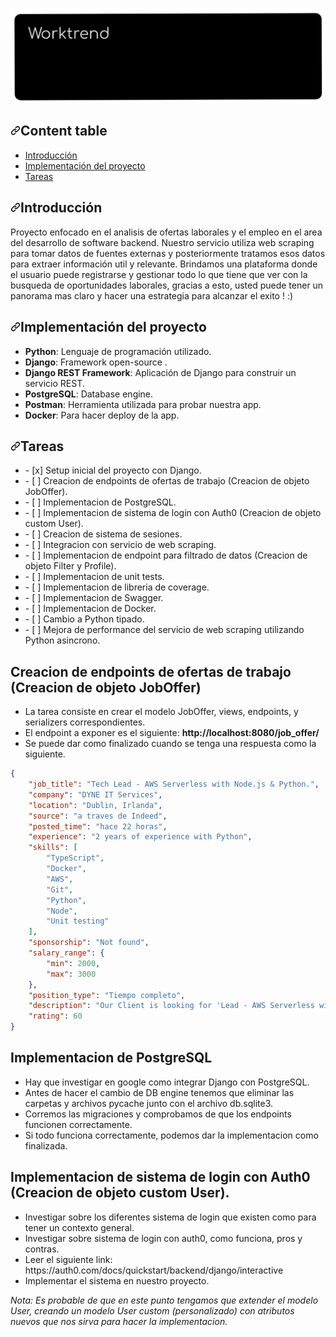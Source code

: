![alt text](https://github.com/LucianaAG/worktrend/blob/main/public/banner.jpeg?raw=true)
<h2><a id="user-content-tabla-de-contenido" class="anchor" aria-hidden="true" href="#tabla-de-contenido"><svg class="octicon octicon-link" viewBox="0 0 16 16" version="1.1" width="16" height="16" aria-hidden="true"><path fill-rule="evenodd" d="M7.775 3.275a.75.75 0 001.06 1.06l1.25-1.25a2 2 0 112.83 2.83l-2.5 2.5a2 2 0 01-2.83 0 .75.75 0 00-1.06 1.06 3.5 3.5 0 004.95 0l2.5-2.5a3.5 3.5 0 00-4.95-4.95l-1.25 1.25zm-4.69 9.64a2 2 0 010-2.83l2.5-2.5a2 2 0 012.83 0 .75.75 0 001.06-1.06 3.5 3.5 0 00-4.95 0l-2.5 2.5a3.5 3.5 0 004.95 4.95l1.25-1.25a.75.75 0 00-1.06-1.06l-1.25 1.25a2 2 0 01-2.83 0z"></path></svg></a>Content table
</h2>
<ul>
  <li><a href="#introduccion-al-proyecto">Introducción</a></li>
  <li><a href="#implementacion-del-proyecto">Implementación del proyecto</a></li>
  <li><a href="#tareas">Tareas</a></li>
</ul>

<h2><a id="user-content-introduccion-al-proyecto" class="anchor" aria-hidden="true" href="#introduccion-al-proyecto"><svg class="octicon octicon-link" viewBox="0 0 16 16" version="1.1" width="16" height="16" aria-hidden="true"><path fill-rule="evenodd" d="M7.775 3.275a.75.75 0 001.06 1.06l1.25-1.25a2 2 0 112.83 2.83l-2.5 2.5a2 2 0 01-2.83 0 .75.75 0 00-1.06 1.06 3.5 3.5 0 004.95 0l2.5-2.5a3.5 3.5 0 00-4.95-4.95l-1.25 1.25zm-4.69 9.64a2 2 0 010-2.83l2.5-2.5a2 2 0 012.83 0 .75.75 0 001.06-1.06 3.5 3.5 0 00-4.95 0l-2.5 2.5a3.5 3.5 0 004.95 4.95l1.25-1.25a.75.75 0 00-1.06-1.06l-1.25 1.25a2 2 0 01-2.83 0z"></path></svg></a>Introducción</h2>

Proyecto enfocado en el analisis de ofertas laborales y el empleo en el area del desarrollo de software backend. Nuestro servicio utiliza web scraping para tomar datos de fuentes externas y posteriormente tratamos esos datos para extraer información util y relevante. Brindamos una plataforma donde el usuario puede registrarse y gestionar todo lo que tiene que ver con la busqueda de oportunidades laborales, gracias a esto, usted puede tener un panorama mas claro y hacer una estrategia para alcanzar el exito ! :)

<h2><a id="user-content-implementacion-del-proyecto" class="anchor" aria-hidden="true" href="#implementación-del-proyecto"><svg class="octicon octicon-link" viewBox="0 0 16 16" version="1.1" width="16" height="16" aria-hidden="true"><path fill-rule="evenodd" d="M7.775 3.275a.75.75 0 001.06 1.06l1.25-1.25a2 2 0 112.83 2.83l-2.5 2.5a2 2 0 01-2.83 0 .75.75 0 00-1.06 1.06 3.5 3.5 0 004.95 0l2.5-2.5a3.5 3.5 0 00-4.95-4.95l-1.25 1.25zm-4.69 9.64a2 2 0 010-2.83l2.5-2.5a2 2 0 012.83 0 .75.75 0 001.06-1.06 3.5 3.5 0 00-4.95 0l-2.5 2.5a3.5 3.5 0 004.95 4.95l1.25-1.25a.75.75 0 00-1.06-1.06l-1.25 1.25a2 2 0 01-2.83 0z"></path></svg></a>Implementación del proyecto</h2>
<ul>
<li><strong>Python</strong>: Lenguaje de programación utilizado.</li>
<li><strong>Django</strong>: Framework open-source .</li>
<li><strong>Django REST Framework</strong>: Aplicación de Django para construir un servicio REST.</li>
<li><strong>PostgreSQL</strong>: Database engine.</li>
<li><strong>Postman</strong>: Herramienta utilizada para probar nuestra app.</li>
<li><strong>Docker</strong>: Para hacer deploy de la app.</li>
</ul>

<h2><a id="user-content-tareas" class="anchor" aria-hidden="true" href="#tareas"><svg class="octicon octicon-link" viewBox="0 0 16 16" version="1.1" width="16" height="16" aria-hidden="true"><path fill-rule="evenodd" d="M7.775 3.275a.75.75 0 001.06 1.06l1.25-1.25a2 2 0 112.83 2.83l-2.5 2.5a2 2 0 01-2.83 0 .75.75 0 00-1.06 1.06 3.5 3.5 0 004.95 0l2.5-2.5a3.5 3.5 0 00-4.95-4.95l-1.25 1.25zm-4.69 9.64a2 2 0 010-2.83l2.5-2.5a2 2 0 012.83 0 .75.75 0 001.06-1.06 3.5 3.5 0 00-4.95 0l-2.5 2.5a3.5 3.5 0 004.95 4.95l1.25-1.25a.75.75 0 00-1.06-1.06l-1.25 1.25a2 2 0 01-2.83 0z"></path></svg></a>Tareas</h2>
<ul>
  <li>- [x] Setup inicial del proyecto con Django.</li>
  <li>- [ ] Creacion de endpoints de ofertas de trabajo (Creacion de objeto JobOffer).</li>
  <li>- [ ] Implementacion de PostgreSQL.</li>
  <li>- [ ] Implementacion de sistema de login con Auth0 (Creacion de objeto custom User).</li>
  <li>- [ ] Creacion de sistema de sesiones.</li>
  <li>- [ ] Integracion con servicio de web scraping.</li>
  <li>- [ ] Implementacion de endpoint para filtrado de datos (Creacion de objeto Filter y Profile).</li>
  <li>- [ ] Implementacion de unit tests.</li>
  <li>- [ ] Implementacion de libreria de coverage.</li>
  <li>- [ ] Implementacion de Swagger.</li>
  <li>- [ ] Implementacion de Docker.</li>
  <li>- [ ] Cambio a Python tipado.</li>
  <li>- [ ] Mejora de performance del servicio de web scraping utilizando Python asincrono.</li>
</ul>
<h2>Creacion de endpoints de ofertas de trabajo (Creacion de objeto JobOffer)</h2>
<ul>
    <li>La tarea consiste en crear el modelo JobOffer, views, endpoints, y serializers correspondientes.</li>
    <li>El endpoint a exponer es el siguiente: <b>http://localhost:8080/job_offer/</b></li>
    <li>Se puede dar como finalizado cuando se tenga una respuesta como la siguiente.</li>
</ul>

```json
{
    "job_title": "Tech Lead - AWS Serverless with Node.js & Python.",
    "company": "DYNE IT Services",
    "location": "Dublin, Irlanda",
    "source": "a traves de Indeed",
    "posted_time": "hace 22 horas",
    "experience": "2 years of experience with Python",
    "skills": [
        "TypeScript",
        "Docker",
        "AWS",
        "Git",
        "Python",
        "Node",
        "Unit testing"
    ],
    "sponsorship": "Not found",
    "salary_range": {
        "min": 2000, 
        "max": 3000
    },
    "position_type": "Tiempo completo",
    "description": "Our Client is looking for 'Lead - AWS Serverless with Node and Python' to join their growing workforce. You will be a key member of their team... etc",
    "rating": 60
}
```
<h2>Implementacion de PostgreSQL</h2>
<ul>
    <li>Hay que investigar en google como integrar Django con PostgreSQL.</li>
    <li>Antes de hacer el cambio de DB engine tenemos que eliminar las carpetas y archivos pycache junto con el archivo db.sqlite3.</li>
    <li>Corremos las migraciones y comprobamos de que los endpoints funcionen correctamente.</li>
    <li>Si todo funciona correctamente, podemos dar la implementacion como finalizada.</li>
</ul>

<h2>Implementacion de sistema de login con Auth0 (Creacion de objeto custom User).</h2>
<ul>
    <li>Investigar sobre los diferentes sistema de login que existen como para tener un contexto general.</li>
    <li>Investigar sobre sistema de login con auth0, como funciona, pros y contras.</li>
    <li>Leer el siguiente link: https://auth0.com/docs/quickstart/backend/django/interactive</li>
    <li>Implementar el sistema en nuestro proyecto.</li>
</ul>
<em>
  Nota: Es probable de que en este punto tengamos que extender el modelo User, creando un modelo User custom (personalizado) con atributos nuevos que nos sirva para hacer la implementacion.
</em>
